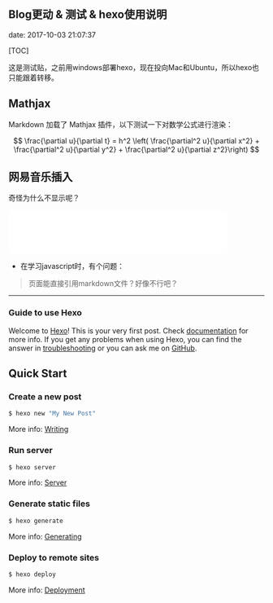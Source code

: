 ## Blog更动 & 测试 & hexo使用说明

date: 2017-10-03 21:07:37

[TOC]

这是测试贴，之前用windows部署hexo，现在投向Mac和Ubuntu，所以hexo也只能跟着转移。

## Mathjax

Markdown 加载了 Mathjax 插件，以下测试一下对数学公式进行渲染：

$$
\frac{\partial u}{\partial t} = h^2 \left( \frac{\partial^2 u}{\partial x^2} + \frac{\partial^2 u}{\partial y^2} + \frac{\partial^2 u}{\partial z^2}\right)
$$

## 网易音乐插入

奇怪为什么不显示呢？

<iframe frameborder="no" border="0" marginwidth="0" marginheight="0" width=430 height=86 src="//music.163.com/outchain/player?type=2&id=114389&auto=0&height=66"></iframe>

* 在学习javascript时，有个问题：

> 页面能直接引用markdown文件？好像不行吧？

---

### Guide to use Hexo

Welcome to [Hexo](https://hexo.io/)! This is your very first post. Check [documentation](https://hexo.io/docs/) for more info. If you get any problems when using Hexo, you can find the answer in [troubleshooting](https://hexo.io/docs/troubleshooting.html) or you can ask me on [GitHub](https://github.com/hexojs/hexo/issues).

## Quick Start

### Create a new post

``` bash
$ hexo new "My New Post"
```

More info: [Writing](https://hexo.io/docs/writing.html)

### Run server

``` bash
$ hexo server
```

More info: [Server](https://hexo.io/docs/server.html)

### Generate static files

``` bash
$ hexo generate
```

More info: [Generating](https://hexo.io/docs/generating.html)

### Deploy to remote sites

``` bash
$ hexo deploy
```

More info: [Deployment](https://hexo.io/docs/deployment.html)
